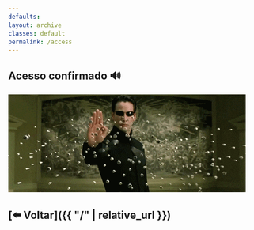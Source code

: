 ```yaml
---
defaults:
layout: archive
classes: default
permalink: /access
---
```

## Acesso confirmado 🔊
![Neo](assets/images/neo.gif "Neo")
## [⬅️ Voltar]({{ "/" | relative_url }})